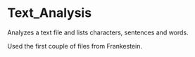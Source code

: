 # Text_Analysis
Analyzes a text file and lists characters, sentences and words. 

Used the first couple of files from Frankestein.
